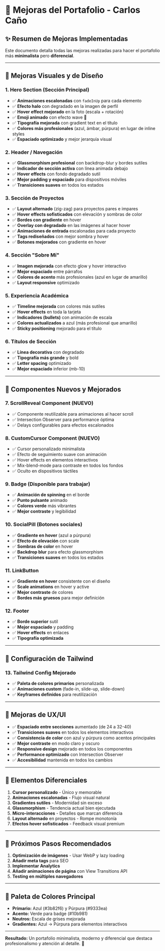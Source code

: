 # 🚀 Mejoras del Portafolio - Carlos Caño

## ✨ Resumen de Mejoras Implementadas

Este documento detalla todas las mejoras realizadas para hacer el portafolio más **minimalista** pero **diferencial**.

---

## 🎨 Mejoras Visuales y de Diseño

### 1. **Hero Section (Sección Principal)**

- ✅ **Animaciones escalonadas** con `fadeInUp` para cada elemento
- ✅ **Efecto halo** con degradado en la imagen de perfil
- ✅ **Hover effect mejorado** en la foto (escala + rotación)
- ✅ **Emoji animado** con efecto wave 👋
- ✅ **Tipografía mejorada** con gradient text en el título
- ✅ **Colores más profesionales** (azul, ámbar, púrpura) en lugar de inline styles
- ✅ **Espaciado optimizado** y mejor jerarquía visual

### 2. **Header / Navegación**

- ✅ **Glassmorphism profesional** con backdrop-blur y bordes sutiles
- ✅ **Indicador de sección activa** con línea animada debajo
- ✅ **Hover effects** con fondo degradado sutil
- ✅ **Mejor padding y espaciado** para dispositivos móviles
- ✅ **Transiciones suaves** en todos los estados

### 3. **Sección de Proyectos**

- ✅ **Layout alternado** (zig-zag) para proyectos pares e impares
- ✅ **Hover effects sofisticados** con elevación y sombras de color
- ✅ **Bordes con gradiente** en hover
- ✅ **Overlay con degradado** en las imágenes al hacer hover
- ✅ **Animaciones de entrada** escalonadas para cada proyecto
- ✅ **Tags rediseñados** con mejor sombra y hover
- ✅ **Botones mejorados** con gradiente en hover

### 4. **Sección "Sobre Mí"**

- ✅ **Imagen mejorada** con efecto glow y hover interactivo
- ✅ **Mejor espaciado** entre párrafos
- ✅ **Colores de acento** más profesionales (azul en lugar de amarillo)
- ✅ **Layout responsive** optimizado

### 5. **Experiencia Académica**

- ✅ **Timeline mejorada** con colores más sutiles
- ✅ **Hover effects** en toda la tarjeta
- ✅ **Indicadores (bullets)** con animación de escala
- ✅ **Colores actualizados** a azul (más profesional que amarillo)
- ✅ **Sticky positioning** mejorado para el título

### 6. **Títulos de Sección**

- ✅ **Línea decorativa** con degradado
- ✅ **Tipografía más grande** y bold
- ✅ **Letter spacing** optimizado
- ✅ **Mejor espaciado** inferior (mb-10)

---

## 🎯 Componentes Nuevos y Mejorados

### 7. **ScrollReveal Component** (NUEVO)

- ✅ Componente reutilizable para animaciones al hacer scroll
- ✅ Intersection Observer para performance óptima
- ✅ Delays configurables para efectos escalonados

### 8. **CustomCursor Component** (NUEVO)

- ✅ Cursor personalizado minimalista
- ✅ Efecto de seguimiento suave con animación
- ✅ Hover effects en elementos interactivos
- ✅ Mix-blend-mode para contraste en todos los fondos
- ✅ Oculto en dispositivos táctiles

### 9. **Badge (Disponible para trabajar)**

- ✅ **Animación de spinning** en el borde
- ✅ **Punto pulsante** animado
- ✅ **Colores verde** más vibrantes
- ✅ **Mejor contraste** y legibilidad

### 10. **SocialPill (Botones sociales)**

- ✅ **Gradiente en hover** (azul a púrpura)
- ✅ **Efecto de elevación** con scale
- ✅ **Sombras de color** en hover
- ✅ **Backdrop blur** para efecto glassmorphism
- ✅ **Transiciones suaves** en todos los estados

### 11. **LinkButton**

- ✅ **Gradiente en hover** consistente con el diseño
- ✅ **Scale animations** en hover y active
- ✅ **Mejor contraste** de colores
- ✅ **Bordes más gruesos** para mejor definición

### 12. **Footer**

- ✅ **Borde superior** sutil
- ✅ **Mejor espaciado** y padding
- ✅ **Hover effects** en enlaces
- ✅ **Tipografía optimizada**

---

## 🎨 Configuración de Tailwind

### 13. **Tailwind Config Mejorado**

- ✅ **Paleta de colores primarios** personalizada
- ✅ **Animaciones custom** (fade-in, slide-up, slide-down)
- ✅ **Keyframes definidos** para reutilización

---

## 📱 Mejoras de UX/UI

- ✅ **Espaciado entre secciones** aumentado (de 24 a 32-40)
- ✅ **Transiciones suaves** en todos los elementos interactivos
- ✅ **Consistencia de color** con azul y púrpura como acentos principales
- ✅ **Mejor contraste** en modo claro y oscuro
- ✅ **Responsive design** mejorado en todos los componentes
- ✅ **Performance optimizado** con Intersection Observer
- ✅ **Accesibilidad** mantenida en todos los cambios

---

## 🎯 Elementos Diferenciales

1. **Cursor personalizado** - Único y memorable
2. **Animaciones escalonadas** - Flujo visual natural
3. **Gradientes sutiles** - Modernidad sin exceso
4. **Glassmorphism** - Tendencia actual bien ejecutada
5. **Micro-interacciones** - Detalles que marcan diferencia
6. **Layout alternado** en proyectos - Rompe monotonía
7. **Efectos hover sofisticados** - Feedback visual premium

---

## 🚀 Próximos Pasos Recomendados

1. **Optimización de imágenes** - Usar WebP y lazy loading
2. **Añadir meta tags** para SEO
3. **Implementar Analytics**
4. **Añadir animaciones de página** con View Transitions API
5. **Testing en múltiples navegadores**

---

## 🎨 Paleta de Colores Principal

- **Primario:** Azul (#3b82f6) y Púrpura (#9333ea)
- **Acento:** Verde para badge (#10b981)
- **Neutros:** Escala de grises mejorada
- **Gradientes:** Azul → Púrpura para elementos interactivos

---

**Resultado:** Un portafolio minimalista, moderno y diferencial que destaca profesionalismo y atención al detalle. 🎉
